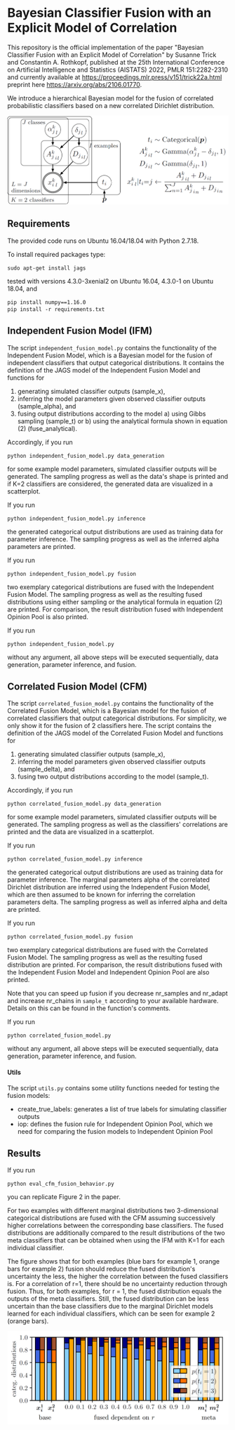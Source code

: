 

# Bayesian Classifier Fusion with an Explicit Model of Correlation

This repository is the official implementation of the paper
"Bayesian Classifier Fusion with an Explicit Model of Correlation" by Susanne Trick and Constantin A. Rothkopf, published at the 25th International Conference on Artificial Intelligence and Statistics (AISTATS) 2022, PMLR 151:2282-2310 and currently available at
https://proceedings.mlr.press/v151/trick22a.html
preprint here
https://arxiv.org/abs/2106.01770. 

We introduce a hierarchical Bayesian model for the fusion of correlated probabilistic classifiers based on a new correlated Dirichlet distribution. 

![](cfm_graphical_model.png)


## Requirements

The provided code runs on Ubuntu 16.04/18.04 with Python 2.7.18.

To install required packages type:

```setup_apt
sudo apt-get install jags
```
tested with versions 4.3.0-3xenial2 on Ubuntu 16.04, 4.3.0-1 on Ubuntu 18.04, and

```setup_pip
pip install numpy==1.16.0
pip install -r requirements.txt
```


## Independent Fusion Model (IFM)

The script `independent_fusion_model.py` contains the functionality of the Independent Fusion Model, which is a Bayesian model for the fusion of independent classifiers that output categorical distributions.
It contains the definition of the JAGS model of the Independent Fusion Model and functions for
1. generating simulated classifier outputs (sample_x),
2. inferring the model parameters given observed classifier outputs (sample_alpha), and
3. fusing output distributions according to the model 
    a) using Gibbs sampling (sample_t) or
    b) using the analytical formula shown in equation (2) (fuse_analytical).

Accordingly, if you run
```ifm_data_generation
python independent_fusion_model.py data_generation
```
for some example model parameters, simulated classifier outputs will be generated.
The sampling progress as well as the data's shape is printed and if K=2 classifiers are considered, the generated data are visualized in a scatterplot.

If you run
```ifm_inference
python independent_fusion_model.py inference
```
the generated categorical output distributions are used as training data for parameter inference. The sampling progress as well as the inferred alpha parameters are printed.

If you run
```ifm_fusion
python independent_fusion_model.py fusion
```
two exemplary categorical distributions are fused with the Independent Fusion Model.
The sampling progress as well as the resulting fused distributions using either sampling or the analytical formula in equation (2) are printed.
For comparison, the result distribution fused with Independent Opinion Pool is also printed.

If you run
```ifm_all
python independent_fusion_model.py
```
without any argument, all above steps will be executed sequentially, data generation, parameter inference, and fusion.


## Correlated Fusion Model (CFM)

The script `correlated_fusion_model.py` contains the functionality of the Correlated Fusion Model, which is a Bayesian model for the fusion of correlated classifiers that output categorical distributions.
For simplicity, we only show it for the fusion of 2 classifiers here.
The script contains the definition of the JAGS model of the Correlated Fusion Model and functions for
1. generating simulated classifier outputs (sample_x),
2. inferring the model parameters given observed classifier outputs (sample_delta), and
3. fusing two output distributions according to the model (sample_t).


Accordingly, if you run
```cfm_data_generation
python correlated_fusion_model.py data_generation
```
for some example model parameters, simulated classifier outputs will be generated.
The sampling progress as well as the classifiers' correlations are printed and the data are visualized in a scatterplot.

If you run
```cfm_inference
python correlated_fusion_model.py inference
```
the generated categorical output distributions are used as training data for parameter inference. The marginal parameters alpha of the correlated Dirichlet distribution are inferred using the Independent Fusion Model, which are then assumed to be known for inferring the correlation parameters delta. The sampling progress as well as inferred alpha and delta are printed.

If you run
```cfm_fusion
python correlated_fusion_model.py fusion
```
two exemplary categorical distributions are fused with the Correlated Fusion Model.
The sampling progress as well as the resulting fused distribution are printed. For comparison, the result distributions fused with the Independent Fusion Model and Independent Opinion Pool are also printed.

Note that you can speed up fusion if you decrease nr_samples and nr_adapt and increase nr_chains in `sample_t` according to your available hardware. Details on this can be found in the function's comments.

If you run
```cfm_all
python correlated_fusion_model.py
```
without any argument, all above steps will be executed sequentially, data generation, parameter inference, and fusion.


#### Utils
The script `utils.py` contains some utility functions needed for testing the fusion models:
- create_true_labels: generates a list of true labels for simulating classifier outputs
- iop: defines the fusion rule for Independent Opinion Pool, which we need for comparing the fusion models to Independent Opinion Pool


## Results

If you run
```repl_fusion_behav
python eval_cfm_fusion_behavior.py
```
you can replicate Figure 2 in the paper.

For two examples with different marginal distributions two 3-dimensional categorical distributions are fused with the CFM assuming successively higher correlations between the corresponding base classifiers. The fused distributions are additionally compared to the result distributions of the two meta classifiers that can be obtained when using the IFM with K=1 for each individual classifier.

The figure shows that for both examples (blue bars for example 1, orange bars for example 2) fusion should reduce the fused distribution's uncertainty the less, the higher the correlation between the fused classifiers is. For a correlation of r=1, there should be no uncertainty reduction through fusion. Thus, for both examples, for r = 1, the fused distribution equals the outputs of the meta classifiers. Still, the fused distribution can be less uncertain than the base classifiers due to the marginal Dirichlet models learned for each individual classifiers, which can be seen for example 2 (orange bars).

![](cfm_fusion_behavior.png)
